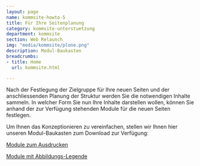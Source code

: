 ```yaml
---
layout: page
name: kommsite-howto-5
title: Für Ihre Seitenplanung
category: kommsite-unterstuetzung
department: kommsite
section: Web Relaunch
img: "media/kommsite/plone.png"
description: Modul-Baukasten
breadcrumbs:
- title: Home
  url: kommsite.html

---
```


Nach der Festlegung der Zielgruppe für Ihre neuen Seiten und der anschliessenden Planung der Struktur werden Sie die notwendigen Inhalte sammeln.
In welcher Form Sie nun Ihre Inhalte darstellen wollen, können Sie anhand der zur Verfügung stehenden Module für die neuen Seiten festlegen.

Um Ihnen das Konzeptionieren zu vereinfachen, stellen wir Ihnen hier unseren Modul-Baukasten zum Download zur Verfügung: 

<a href="/media/kommsite/Module_zum_Ausdrucken.pdf">Module zum Ausdrucken</a>

<a href="/media/kommsite/Module_mit_Abbildungs-Legende.pdf">Module mit Abbildungs-Legende</a>
